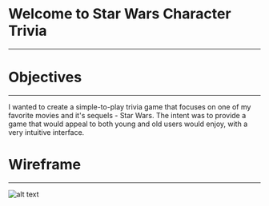 # Welcome to Star Wars Character Trivia
---
# Objectives
---
I wanted to create a simple-to-play trivia game that focuses on one of
my favorite movies and it's sequels - Star Wars. The intent was to provide
a game that would appeal to both young and old users would enjoy, with a very
intuitive interface.

# Wireframe
---
![alt text](https://i.imgur.com/zfpSiPY.png)
